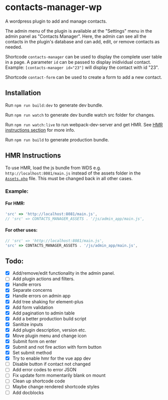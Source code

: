 # contacts-manager-wp

A wordpress plugin to add and manage contacts.

The admin menu of the plugin is available at the "Settings" menu in the admin panel as "Contacts Manager".
Here, the admin can see all the contacts in the plugin's database and can add, edit, or remove contacts as needed.

Shortcode `contacts-manager` can be used to display the complete user table in a page.
A parameter `id` can be passed to display inidividual contact.
Example: `[contacts-manager id="23"]` will display the contact with id "23".

Shortcode `contact-form` can be used to create a form to add a new contact.

## Installation

Run `npm run build:dev` to generate dev bundle.

Run `npm run watch` to generate dev bundle watch src folder for changes.

Run `npm run watch:live` to run webpack-dev-server and get HMR. See [HMR instructions section](https://github.com/permafrost06/contacts-manager-wp#hmr-instructions) for more info.

Run `npm run build` to generate production bundle.

## HMR Instructions

To use HMR, load the js bundle from WDS e.g. `http://localhost:8081/main.js` instead of the assets folder in the [`Assets.php`](https://github.com/permafrost06/contacts-manager-wp/blob/admin-vue-integration/includes/Assets.php#L30) file. This must be changed back in all other cases.

### Example:

#### For HMR:

```javascript
'src' => 'http://localhost:8081/main.js',
// 'src' => CONTACTS_MANAGER_ASSETS . '/js/admin_app/main.js',
```

#### For other uses:

```javascript
// 'src' => 'http://localhost:8081/main.js',
'src' => CONTACTS_MANAGER_ASSETS . '/js/admin_app/main.js',
```

## Todo:

- [x] Add/remove/edit functionality in the admin panel.
- [ ] Add plugin actions and filters.
- [x] Handle errors
- [x] Separate concerns
- [x] Handle errors on admin app
- [x] Add tree shaking for element-plus
- [x] Add form validation
- [x] Add pagination to admin table
- [x] Add a better production build script
- [x] Sanitize inputs
- [x] Add plugin description, version etc.
- [x] Move plugin menu and change icon
- [x] Submit form on enter
- [x] Submit and not fire action with form button
- [x] Set submit method
- [x] Try to enable hmr for the vue app dev
- [ ] Disable button if contact not changed
- [ ] Add error codes to error JSON
- [ ] Fix update form momentarily blank on mount
- [ ] Clean up shortcode code
- [ ] Maybe change rendered shortcode styles
- [ ] Add docblocks
